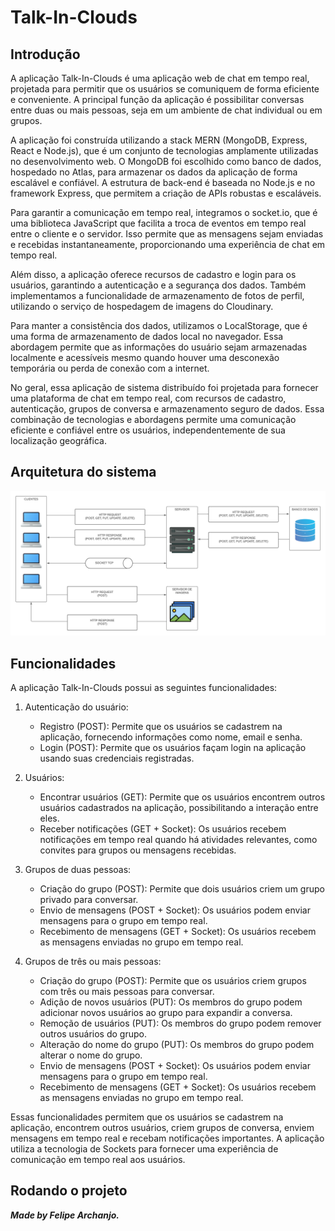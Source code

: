 # Talk-In-Clouds

## Introdução

A aplicação  Talk-In-Clouds é uma aplicação web de chat em tempo real, projetada para permitir que os usuários se comuniquem de forma eficiente e conveniente. A principal função da aplicação é possibilitar conversas entre duas ou mais pessoas, seja em um ambiente de chat individual ou em grupos.

A aplicação foi construída utilizando a stack MERN (MongoDB, Express, React e Node.js), que é um conjunto de tecnologias amplamente utilizadas no desenvolvimento web. O MongoDB foi escolhido como banco de dados, hospedado no Atlas, para armazenar os dados da aplicação de forma escalável e confiável. A estrutura de back-end é baseada no Node.js e no framework Express, que permitem a criação de APIs robustas e escaláveis.

Para garantir a comunicação em tempo real, integramos o socket.io, que é uma biblioteca JavaScript que facilita a troca de eventos em tempo real entre o cliente e o servidor. Isso permite que as mensagens sejam enviadas e recebidas instantaneamente, proporcionando uma experiência de chat em tempo real.

Além disso, a aplicação oferece recursos de cadastro e login para os usuários, garantindo a autenticação e a segurança dos dados. Também implementamos a funcionalidade de armazenamento de fotos de perfil, utilizando o serviço de hospedagem de imagens do Cloudinary.

Para manter a consistência dos dados, utilizamos o LocalStorage, que é uma forma de armazenamento de dados local no navegador. Essa abordagem permite que as informações do usuário sejam armazenadas localmente e acessíveis mesmo quando houver uma desconexão temporária ou perda de conexão com a internet.

No geral, essa aplicação de sistema distribuído foi projetada para fornecer uma plataforma de chat em tempo real, com recursos de cadastro, autenticação, grupos de conversa e armazenamento seguro de dados. Essa combinação de tecnologias e abordagens permite uma comunicação eficiente e confiável entre os usuários, independentemente de sua localização geográfica.

## Arquitetura do sistema

![image](https://github.com/felipolis/Talk-In-Clouds/blob/main/arquitetura.png?raw=true)


## Funcionalidades
A aplicação Talk-In-Clouds possui as seguintes funcionalidades:

1. Autenticação do usuário:
    - Registro (POST): Permite que os usuários se cadastrem na aplicação, fornecendo informações como nome, email e senha.
    - Login (POST): Permite que os usuários façam login na aplicação usando suas credenciais registradas.

2. Usuários:
    - Encontrar usuários (GET): Permite que os usuários encontrem outros usuários cadastrados na aplicação, possibilitando a interação entre eles.
    - Receber notificações (GET + Socket): Os usuários recebem notificações em tempo real quando há atividades relevantes, como convites para grupos ou mensagens recebidas.

3. Grupos de duas pessoas:
    - Criação do grupo (POST): Permite que dois usuários criem um grupo privado para conversar.
    - Envio de mensagens (POST + Socket): Os usuários podem enviar mensagens para o grupo em tempo real.
    - Recebimento de mensagens (GET + Socket): Os usuários recebem as mensagens enviadas no grupo em tempo real.

4. Grupos de três ou mais pessoas:
    - Criação do grupo (POST): Permite que os usuários criem grupos com três ou mais pessoas para conversar.
    - Adição de novos usuários (PUT): Os membros do grupo podem adicionar novos usuários ao grupo para expandir a conversa.
    - Remoção de usuários (PUT): Os membros do grupo podem remover outros usuários do grupo.
    - Alteração do nome do grupo (PUT): Os membros do grupo podem alterar o nome do grupo.
    - Envio de mensagens (POST + Socket): Os usuários podem enviar mensagens para o grupo em tempo real.
    - Recebimento de mensagens (GET + Socket): Os usuários recebem as mensagens enviadas no grupo em tempo real.

Essas funcionalidades permitem que os usuários se cadastrem na aplicação, encontrem outros usuários, criem grupos de conversa, enviem mensagens em tempo real e recebam notificações importantes. A aplicação utiliza a tecnologia de Sockets para fornecer uma experiência de comunicação em tempo real aos usuários.





## Rodando o projeto








***Made by Felipe Archanjo.***